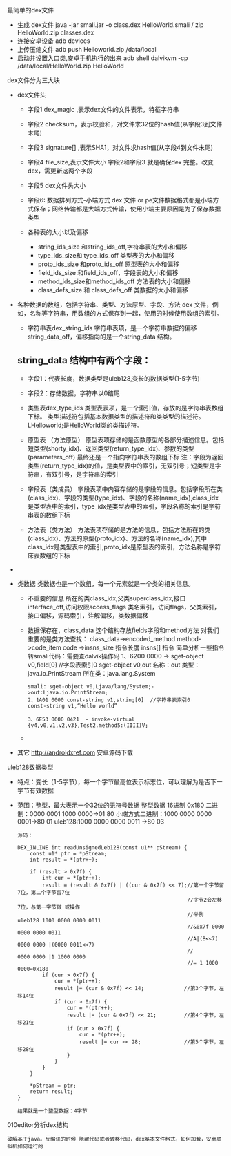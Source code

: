 最简单的dex文件

- 生成 dex文件
  java -jar smali.jar -o class.dex HelloWorld.smali  /  zip HelloWorld.zip classes.dex
- 连接安卓设备
  adb devices
- 上传压缩文件
  adb push Helloworld.zip /data/local
- 启动并设置入口类,安卓手机执行的出来
  adb shell dalvikvm -cp /data/local/HelloWorld.zip HelloWorld

dex文件分为三大块

- dex文件头
  - 字段1 dex_magic ,表示dex文件的文件表示，特征字符串
  - 字段2 checksum，表示校验和，对文件求32位的hash值(从字段3到文件末尾)
  - 字段3 signature[] ,表示SHA1，对文件求hash值(从字段4到文件末尾)
  - 字段4 file_size,表示文件大小
      字段2和字段3 就是确保dex 完整。改变dex，需更新这两个字段
  - 字段5 dex文件头大小
  - 字段6: 数据排列方式-小端方式
        dex 文件 or pe文件数据格式都是小端方式保存；网络传输都是大端方式传输，使用小端主要原因是为了保存数据类型
    
  - 各种表的大小以及偏移
    - string_ids_size 和string_ids_off,字符串表的大小和偏移
    - type_ids_size和 type_ids_off 类型表的大小和偏移
    - proto_ids_size 和proto_ids_off 原型表的大小和偏移
    - field_ids_size 和field_ids_off，字段表的大小和偏移
    - method_ids_size和method_ids_off 方法表的大小和偏移
    - class_defs_size 和 class_defs_off 类数据的大小和偏移



- 各种数据的数组，包括字符串、类型、方法原型、字段、方法
      dex 文件，例如，名称等字符串，用数组的方式保存到一起，使用的时候使用数组的索引。
  
  - 字符串表dex_string_ids
      字符串表项，是一个字符串数据的偏移string_data_off，偏移指向的是一个string_data 结构。
  
  string_data 结构中有两个字段：
  - 
    - 字段1：代表长度，数据类型是uleb128,变长的数据类型(1-5字节)
    - 字段2：存储数据，字符串以0结尾
  - 类型表dex_type_ids
      类型表表项，是一个索引值，存放的是字符串表数组下标。
      类型描述符包括基本数据类型的描述符和类类型的描述符。
      LHelloworld;是HelloWorld类的类描述符。
      
  - 原型表 （方法原型）
        原型表项存储的是函数原型的各部分描述信息。包括短类型(shorty_idx)、返回类型(return_type_idx)、参数的类型(parameters_off) 最终还是一个指向字符串表的数组下标
        注：字段为返回类型(return_type_idx)的值，是类型表中的索引，无双引号；短类型是字符串，有双引号，是字符串的索引
    
  - 字段表（类成员）
        字段表项中内容存储的是字段的信息。包括字段所在类(class_idx)、字段的类型(type_idx)、字段的名称(name_idx),class_idx是类型表中的索引，type_idx是类型表中的索引，字段名称的索引是字符串表的数组下标
    
  
  - 方法表（类方法）
        方法表项存储的是方法的信息，包括方法所在的类(class_idx)、方法的原型(proto_idx)、方法的名称(name_idx),其中class_idx是类型表中的索引,proto_idx是原型表的索引，方法名称是字符床表数组的下标
    
  
- 
- 类数据
      类数据也是一个数组，每一个元素就是一个类的相关信息。
  - 不重要的信息
        所在的类class_idx,父类superclass_idx,接口 interface_off,访问权限access_flags
        类名索引，访问flags，父类索引，接口偏移，源码索引，注解偏移，类数据偏移
  - 数据保存在，class_data
        这个结构存放fields字段和method方法
        对我们重要的是类方法查找：
        class_data->encoded_method method->code_item code
        ->insns_size 指令长度 
          insns[]  指令
        简单分析一些指令转smali代码：需要查dalvik操作码
        1、6200 0000 -> sget-object v0,field[0]  //字段表索引0
        sget-object v0,out
        名称：out
        类型：java.io.PrintStream
        所在类：java.lang.System
        
        smali: sget-object v0,Ljava/lang/System;->out:Ljava.io.PrintStream;
        2、1A01 0000 const-string v1,string[0]  //字符串表索引0
        const-string v1,“Hello world”
        
        3、6E53 0600 0421  - invoke-virtual {v4,v0,v1,v2,v3},Test2.method5:(IIII)V;
        
    
  - 
  
  
- 其它
      http://androidxref.com 安卓源码下载







uleb128数据类型

- 特点：变长（1-5字节），每一个字节最高位表示标志位，可以理解为是否下一字节有效数据
- 范围：整型，最大表示一个32位的无符号数据
      整型数据 
      16进制 0x180 
      二进制：0000 0001 1000 0000->01 80
      小端方式二进制：1000 0000 0000 0001->80 01
      uleb128:1000 0000 0000 0011 ->80 03
      
      源码：
      
      DEX_INLINE int readUnsignedLeb128(const u1** pStream) {
          const u1* ptr = *pStream;
          int result = *(ptr++);
       
          if (result > 0x7f) {
              int cur = *(ptr++);
              result = (result & 0x7f) | ((cur & 0x7f) << 7);//第一个字节留7位，第二个字节留7位
                                                             //字节2会左移7位，与第一字节做 或操作
                                                             //举例  uleb128 1000 0000 0000 0011
                                                             //&0x7f 0000 0000 0000 0011
                                                             //A|(B<<7) 0000 0000 |(0000 0011<<7)
                                                             //         0000 0000 |1 1000 0000
                                                             //= 1 1000 0000=0x180
              if (cur > 0x7f) {
                  cur = *(ptr++);
                  result |= (cur & 0x7f) << 14;             //第3个字节，左移14位
                  if (cur > 0x7f) {
                      cur = *(ptr++);
                      result |= (cur & 0x7f) << 21;         //第4个字节，左移21位
                      if (cur > 0x7f) {
                          cur = *(ptr++);
                          result |= cur << 28;              //第5个字节，左移28位
                      }
                  }
              }
          }
       
          *pStream = ptr;
          return result;
      }
      
      结果就是一个整型数据：4字节
  

010editor分析dex结构

    破解基于java。反编译的时候 隐藏代码或者转移代码，dex基本文件格式，如何加载，安卓虚拟机如何运行的
    
